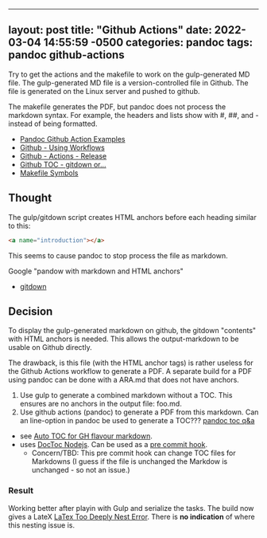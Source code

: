 
---
layout: post
title:  "Github Actions"
date:   2022-03-04 14:55:59 -0500
categories: pandoc
tags: pandoc github-actions
---

Try to get the actions and the makefile to work on the gulp-generated MD file.   The gulp-generated MD file is a version-controlled file in Github.   The file is generated on the Linux server and pushed to github.

The makefile generates the PDF, but pandoc does not process the markdown syntax.   For example, the headers and lists show with #, ##, and - instead of being formatted.

- [Pandoc Github Action Examples](https://github.com/pandoc/pandoc-action-example)
- [Github - Using Workflows](https://docs.github.com/en/actions/using-workflows#referencing-a-container-on-docker-hub)
- [Github - Actions - Release](https://github.com/softprops/action-gh-release)
- [Github TOC - gitdown or...](https://stackoverflow.com/questions/9721944/automatic-toc-in-github-flavoured-markdown)
- [Makefile Symbols](https://stackoverflow.com/questions/3220277/what-do-the-makefile-symbols-and-mean)

## Thought
The gulp/gitdown script creates HTML anchors before each heading similar to this:
``` HTML
<a name="introduction"></a>
```
This seems to cause pandoc to stop process the file as markdown.

Google "pandow with markdown and HTML anchors"
- [gitdown](https://www.npmjs.com/package/gitdown)

## Decision
To display the gulp-generated markdown on github, the gitdown "contents" with HTML anchors is needed.  This allows the output-markdown to be usable on Github directly.

The drawback, is this file (with the HTML <a> anchor tags) is rather useless for the Github Actions workflow to generate a PDF.   A separate build for a PDF using pandoc can be done with a ARA.md that does not have anchors.
1. Use gulp to generate a combined markdown without a TOC.  This ensures are no anchors in the output file: foo.md.
1. Use github actions (pandoc) to generate a PDF from this markdown.   Can an line-option in pandoc be used to generate a TOC???  [pandoc toc q&a](https://stackoverflow.com/questions/25591517/pandoc-inserting-pages-before-generated-table-of-contents)
  - see [Auto TOC for GH flavour markdown](https://stackoverflow.com/questions/9721944/automatic-toc-in-github-flavoured-markdown).
  - uses [DocToc Nodejs](https://github.com/thlorenz/doctoc).  Can be used as a [pre commit hook](http://pre-commit.com/).
    - Concern/TBD: This pre commit hook can change TOC files for Markdowns (I guess if the file is unchanged the Markdow is unchanged - so not an issue.)


### Result
Working better after playin with Gulp and serialize the tasks.   The build now gives a LateX
[LaTex Too Deeply Nest Error](https://texfaq.org/FAQ-toodeep).   There is __no indication__ of where this nesting issue is.
